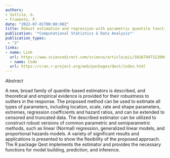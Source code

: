 ```yaml
---
authors:
- Sottile, G.
- Frumento, P.
date: "2022-07-01T00:00:00Z"
title: Robust estimation and regression with parametric quantile functions
publication: '*Computational Statistics & Data Analysis*'  
publication_types:
 - "2"
links:
- name: Link
  url: https://www.sciencedirect.com/science/article/pii/S0167947322000512
  - name: Code
  url: https://cran.r-project.org/web/packages/Qest/index.html
---
```


*Abstract*

A new, broad family of quantile-based estimators is described, and theoretical and empirical evidence is provided for their robustness to outliers in the response. The proposed method can be used to estimate all types of parameters, including location, scale, rate and shape parameters, extremes, regression coefficients and hazard ratios, and can be extended to censored and truncated data. The described estimator can be utilized to construct robust versions of common parametric and semiparametric methods, such as linear (Normal) regression, generalized linear models, and proportional hazards models. A variety of significant results and applications is presented to show the flexibility of the proposed approach. The R package Qest implements the estimator and provides the necessary functions for model building, prediction, and inference.
